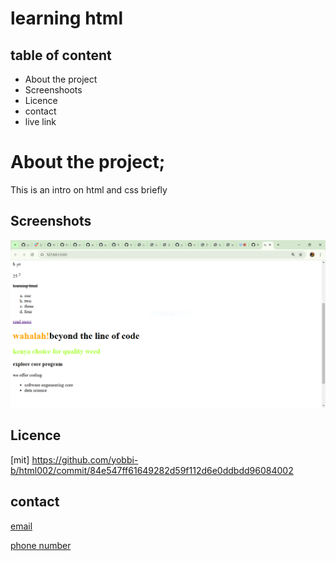 # learning html
## table of content
- About the project
- Screenshoots
- Licence
- contact 
- live link
# About the project;
This is an intro on html and css briefly
## Screenshots
![alt text](image.png)
## Licence
[mit]
https://github.com/yobbi-b/html002/commit/84e547ff61649282d59f112d6e0ddbdd96084002
## contact
[email](yobbiebrian@gmail.com)

[phone number](0112169623) 
